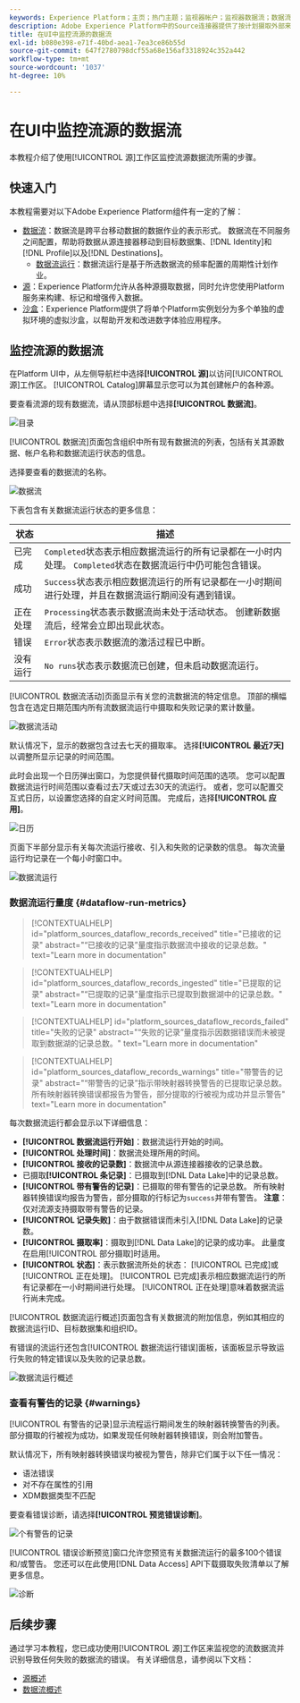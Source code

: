 ```yaml
---
keywords: Experience Platform；主页；热门主题；监视器帐户；监视器数据流；数据流
description: Adobe Experience Platform中的Source连接器提供了按计划摄取外部来源数据的功能。 本教程提供了从源工作区监视流数据流的步骤。
title: 在UI中监控流源的数据流
exl-id: b080e398-e71f-40bd-aea1-7ea3ce86b55d
source-git-commit: 647f2780798dcf55a68e156af3318924c352a442
workflow-type: tm+mt
source-wordcount: '1037'
ht-degree: 10%

---
```


# 在UI中监控流源的数据流

本教程介绍了使用[!UICONTROL 源]工作区监控流源数据流所需的步骤。

## 快速入门

本教程需要对以下Adobe Experience Platform组件有一定的了解：

* [数据流](../../../dataflows/home.md)：数据流是跨平台移动数据的数据作业的表示形式。 数据流在不同服务之间配置，帮助将数据从源连接器移动到目标数据集、[!DNL Identity]和[!DNL Profile]以及[!DNL Destinations]。
   * [数据流运行](../../notifications.md)：数据流运行是基于所选数据流的频率配置的周期性计划作业。
* [源](../../home.md)：Experience Platform允许从各种源摄取数据，同时允许您使用Platform服务来构建、标记和增强传入数据。
* [沙盒](../../../sandboxes/home.md)：Experience Platform提供了将单个Platform实例划分为多个单独的虚拟环境的虚拟沙盒，以帮助开发和改进数字体验应用程序。

## 监控流源的数据流

在Platform UI中，从左侧导航栏中选择&#x200B;**[!UICONTROL 源]**&#x200B;以访问[!UICONTROL 源]工作区。 [!UICONTROL Catalog]屏幕显示您可以为其创建帐户的各种源。

要查看流源的现有数据流，请从顶部标题中选择&#x200B;**[!UICONTROL 数据流]**。

![目录](../../images/tutorials/monitor-streaming/catalog.png)

[!UICONTROL 数据流]页面包含组织中所有现有数据流的列表，包括有关其源数据、帐户名称和数据流运行状态的信息。

选择要查看的数据流的名称。

![数据流](../../images/tutorials/monitor-streaming/dataflows.png)

下表包含有关数据流运行状态的更多信息：

| 状态 | 描述 |
| ------ | ----------- |
| 已完成 | `Completed`状态表示相应数据流运行的所有记录都在一小时内处理。 `Completed`状态在数据流运行中仍可能包含错误。 |
| 成功 | `Success`状态表示相应数据流运行的所有记录都在一小时期间进行处理，并且在数据流运行期间没有遇到错误。 |
| 正在处理 | `Processing`状态表示数据流尚未处于活动状态。 创建新数据流后，经常会立即出现此状态。 |
| 错误 | `Error`状态表示数据流的激活过程已中断。 |
| 没有运行 | `No runs`状态表示数据流已创建，但未启动数据流运行。 |

[!UICONTROL 数据流活动]页面显示有关您的流数据流的特定信息。 顶部的横幅包含在选定日期范围内所有流数据流运行中摄取和失败记录的累计数量。

![数据流活动](../../images/tutorials/monitor-streaming/dataflow-activity.png)

默认情况下，显示的数据包含过去七天的摄取率。 选择&#x200B;**[!UICONTROL 最近7天]**&#x200B;以调整所显示记录的时间范围。

此时会出现一个日历弹出窗口，为您提供替代摄取时间范围的选项。 您可以配置数据流运行时间范围以查看过去7天或过去30天的流运行。 或者，您可以配置交互式日历，以设置您选择的自定义时间范围。 完成后，选择&#x200B;**[!UICONTROL 应用]**。

![日历](../../images/tutorials/monitor-streaming/calendar.png)

页面下半部分显示有关每次流运行接收、引入和失败的记录数的信息。 每次流量运行均记录在一个每小时窗口中。

![数据流运行](../../images/tutorials/monitor-streaming/dataflow-run.png)

### 数据流运行量度 {#dataflow-run-metrics}

>[!CONTEXTUALHELP]
>id="platform_sources_dataflow_records_received"
>title="已接收的记录"
>abstract="“已接收的记录”量度指示数据流中接收的记录总数。"
>text="Learn more in documentation"

>[!CONTEXTUALHELP]
>id="platform_sources_dataflow_records_ingested"
>title="已提取的记录"
>abstract="“已提取的记录”量度指示已提取到数据湖中的记录总数。"
>text="Learn more in documentation"

>[!CONTEXTUALHELP]
>id="platform_sources_dataflow_records_failed"
>title="失败的记录"
>abstract="“失败的记录”量度指示因数据错误而未被提取到数据湖的记录总数。"
>text="Learn more in documentation"

>[!CONTEXTUALHELP]
>id="platform_sources_dataflow_records_warnings"
>title="带警告的记录"
>abstract="“带警告的记录”指示带映射器转换警告的已提取记录总数。所有映射器转换错误都报告为警告，部分提取的行被视为成功并显示警告"
>text="Learn more in documentation"

每次数据流运行都会显示以下详细信息：

* **[!UICONTROL 数据流运行开始]**：数据流运行开始的时间。
* **[!UICONTROL 处理时间]**：数据流处理所用的时间。
* **[!UICONTROL 接收的记录数]**：数据流中从源连接器接收的记录总数。
* 已摄取&#x200B;**[!UICONTROL 条记录]**：已摄取到[!DNL Data Lake]中的记录总数。
* **[!UICONTROL 带有警告的记录]**：已摄取的带有警告的记录总数。 所有映射器转换错误均报告为警告，部分摄取的行标记为`success`并带有警告。 **注意**：仅对流源支持摄取带有警告的记录。
* **[!UICONTROL 记录失败]**：由于数据错误而未引入[!DNL Data Lake]的记录数。
* **[!UICONTROL 摄取率]**：摄取到[!DNL Data Lake]的记录的成功率。 此量度在启用[!UICONTROL 部分摄取]时适用。
* **[!UICONTROL 状态]**：表示数据流所处的状态： [!UICONTROL 已完成]或[!UICONTROL 正在处理]。 [!UICONTROL 已完成]表示相应数据流运行的所有记录都在一小时期间进行处理。 [!UICONTROL 正在处理]意味着数据流运行尚未完成。

[!UICONTROL 数据流运行概述]页面包含有关数据流的附加信息，例如其相应的数据流运行ID、目标数据集和组织ID。

有错误的流运行还包含[!UICONTROL 数据流运行错误]面板，该面板显示导致运行失败的特定错误以及失败的记录总数。

![数据流运行概述](../../images/tutorials/monitor-streaming/dataflow-run-overview.png)

### 查看有警告的记录 {#warnings}

[!UICONTROL 有警告的记录]显示流程运行期间发生的映射器转换警告的列表。 部分摄取的行被视为成功，如果发现任何映射器转换错误，则会附加警告。

默认情况下，所有映射器转换错误均被视为警告，除非它们属于以下任一情况：

* 语法错误
* 对不存在属性的引用
* XDM数据类型不匹配

要查看错误诊断，请选择&#x200B;**[!UICONTROL 预览错误诊断]**。

![个有警告的记录](../../images/tutorials/monitor-streaming/records-with-warnings.png)

[!UICONTROL 错误诊断预览]窗口允许您预览有关数据流运行的最多100个错误和/或警告。 您还可以在此使用[!DNL Data Access] API下载摄取失败清单以了解更多信息。

![诊断](../../images/tutorials/monitor-streaming/diagnostics.png)

## 后续步骤

通过学习本教程，您已成功使用[!UICONTROL 源]工作区来监视您的流数据流并识别导致任何失败的数据流的错误。 有关详细信息，请参阅以下文档：

* [源概述](../../home.md)
* [数据流概述](../../../dataflows/home.md)
